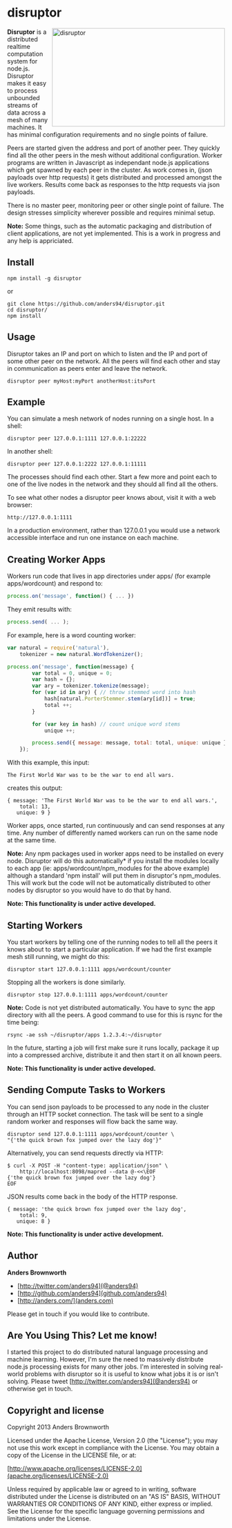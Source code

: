 disruptor
=========

<img src="http://anders.com/1offs/disruptor.png" width="400" height="228" alt="disruptor" align="right" />

**Disruptor** is a distributed realtime computation system for node.js. Disruptor makes it
easy to process unbounded streams of data across a mesh of many machines. It has minimal 
configuration requirements and no single points of failure.

Peers are started given the address and port of another peer. They quickly find all the other peers 
in the mesh without additional configuration. Worker programs are written in Javascript as 
independant node.js applications which get spawned by each peer in the cluster. As work comes in, 
(json payloads over http requests) it gets distributed and processed amongst the live workers. 
Results come back as responses to the http requests via json payloads.

There is no master peer, monitoring peer or other single point of failure. The design stresses 
simplicity wherever possible and requires minimal setup.

**Note:** Some things, such as the automatic packaging and distribution of client applications, 
are not yet implemented. This is a work in progress and any help is appriciated.

Install
-----
    npm install -g disruptor

or

    git clone https://github.com/anders94/disruptor.git
    cd disruptor/
    npm install

Usage
-----
Disruptor takes an IP and port on which to listen and the IP and port of some other peer on the 
network. All the peers will find each other and stay in communication as peers enter and leave 
the network.

    disruptor peer myHost:myPort anotherHost:itsPort

Example
-------
You can simulate a mesh network of nodes running on a single host. In a shell:

    disruptor peer 127.0.0.1:1111 127.0.0.1:22222

In another shell:

    disruptor peer 127.0.0.1:2222 127.0.0.1:11111

The processes should find each other. Start a few more and point each to one of the live nodes in 
the network and they should all find all the others.

To see what other nodes a disruptor peer knows about, visit it with a web browser:

    http://127.0.0.1:1111

In a production environment, rather than 127.0.0.1 you would use a network accessible interface
and run one instance on each machine.

Creating Worker Apps
--------------------
Workers run code that lives in app directories under apps/ (for example apps/wordcount) and 
respond to:

```javascript
process.on('message', function() { ... }) 
```

They emit results with:

```javascript
process.send( ... );
```

For example, here is a word counting worker:

```javascript
var natural = require('natural'),
    tokenizer = new natural.WordTokenizer();

process.on('message', function(message) {
        var total = 0, unique = 0;
        var hash = {};
        var ary = tokenizer.tokenize(message);
        for (var id in ary) { // throw stemmed word into hash
            hash[natural.PorterStemmer.stem(ary[id])] = true;
            total ++;
        }

        for (var key in hash) // count unique word stems
            unique ++;

        process.send({ message: message, total: total, unique: unique });
    });
```

With this example, this input:
```
The First World War was to be the war to end all wars.
```

creates this output:
```
{ message: 'The First World War was to be the war to end all wars.',
    total: 13,
   unique: 9 }
```

Worker apps, once started, run continuously and can send responses at any time. Any number
of differently named workers can run on the same node at the same time.

**Note:** Any npm packages used in worker apps need to be installed on every node. Disruptor
will do this automatically* if you install the modules locally to each app (ie: 
apps/wordcount/npm_modules for the above example) although a standard 'npm install' will put 
them in disruptor's npm_modules. This will work but the code will not be automatically 
distributed to other nodes by disruptor so you would have to do that by hand.

**Note: This functionality is under active developed.**

Starting Workers
----------------
You start workers by telling one of the running nodes to tell all the peers it knows about to start
a particular application. If we had the first example mesh still running, we might do this:

    disruptor start 127.0.0.1:1111 apps/wordcount/counter

Stopping all the workers is done similarly.

    disruptor stop 127.0.0.1:1111 apps/wordcount/counter

**Note:** Code is not yet distributed automatically. You have to sync the app directory with
all the peers. A good command to use for this is rsync for the time being:

    rsync -ae ssh ~/disruptor/apps 1.2.3.4:~/disruptor

In the future, starting a job will first make sure it runs locally, package it up into a 
compressed archive, distribute it and then start it on all known peers.

**Note: This functionality is under active developed.**

Sending Compute Tasks to Workers
--------------------------------
You can send json payloads to be processed to any node in the cluster through an HTTP socket
connection. The task will be sent to a single random worker and responses will flow back the 
same way.

    disruptor send 127.0.0.1:1111 apps/wordcount/counter \
    "{'the quick brown fox jumped over the lazy dog'}"

Alternatively, you can send requests directly via HTTP:

    $ curl -X POST -H "content-type: application/json" \
        http://localhost:8098/mapred --data @-<<\EOF
    {'the quick brown fox jumped over the lazy dog'}
    EOF

JSON results come back in the body of the HTTP response.

    { message: 'the quick brown fox jumped over the lazy dog',
        total: 9,
       unique: 8 }

**Note: This functionality is under active development.**

Author
------
**Anders Brownworth**

+ [http://twitter.com/anders94](@anders94)
+ [http://github.com/anders94](github.com/anders94)
+ [http://anders.com/](anders.com)

Please get in touch if you would like to contribute.

Are You Using This? Let me know!
--------------------------------
I started this project to do distributed natural language processing and machine 
learning. However, I'm sure the need to massively distribute node.js processing 
exists for many other jobs. I'm interested in solving real-world problems with 
disruptor so it is useful to know what jobs it is or isn't solving. Please tweet 
[http://twitter.com/anders94](@anders94) or otherwise get in touch.

Copyright and license
---------------------
Copyright 2013 Anders Brownworth

Licensed under the Apache License, Version 2.0 (the "License"); you may not use this work except 
in compliance with the License. You may obtain a copy of the License in the LICENSE file, or at:

  [http://www.apache.org/licenses/LICENSE-2.0](apache.org/licenses/LICENSE-2.0)

Unless required by applicable law or agreed to in writing, software distributed under the 
License is distributed on an "AS IS" BASIS, WITHOUT WARRANTIES OR CONDITIONS OF ANY KIND, either 
express or implied. See the License for the specific language governing permissions and
limitations under the License.
